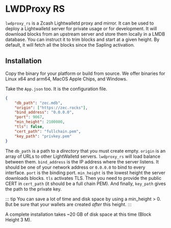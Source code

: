 # LWDProxy RS

`lwdproxy_rs` is a Zcash Lightwalletd proxy and mirror. It can be used to deploy
a Lightwalletd server for private usage or for development. It will download
blocks from an upstream server and store them locally in a LMDB database. You
can instruct it to trim blocks and start at a given height. By default, it will
fetch all the blocks since the Sapling activation.

## Installation

Copy the binary for your platform or build from source. We offer binaries for
Linux x64 and arm64, MacOS Apple Chips, and Windows.

Take the `App.json` too. It is the configuration file.

```json
{
    "db_path": "zec.mdb",
    "origin": ["https://zec.rocks"],
    "bind_address": "0.0.0.0",
    "port": 9067,
    "min_height": 2100000,
    "tls": false,
    "cert_path": "fullchain.pem",
    "key_path": "privkey.pem"
}
```

The `db_path` is a path to a *directory* that you must create empty.
`origin` is an array of URLs to other LightWalletd servers. `lwdproxy_rs` will
load balance between them. `bind_address` is the IP address where the server
listens. It should be one of your network address or `0.0.0.0` to bind to every
interface. `port` is the binding port. `min_height` is the lowest height the
server downloads blocks. `tls` activates TLS. Then you need to provide the
public CERT in `cert_path` (it should be a full chain PEM). And finally,
`key_path` gives the path to the private key.

::: tip
You can save a lot of time and disk space by using a min_height > 0.
But be sure that your wallets are created *after* this height.
:::

A complete installation takes ~20 GB of disk space at this time (Block Height 3 M).
